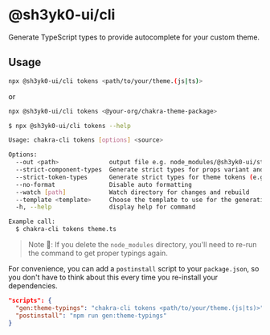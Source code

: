 # @sh3yk0-ui/cli

Generate TypeScript types to provide autocomplete for your custom theme.

## Usage

```sh
npx @sh3yk0-ui/cli tokens <path/to/your/theme.(js|ts)>
```

or

```sh
npx @sh3yk0-ui/cli tokens <@your-org/chakra-theme-package>
```

```sh
$ npx @sh3yk0-ui/cli tokens --help

Usage: chakra-cli tokens [options] <source>

Options:
  --out <path>              output file e.g. node_modules/@sh3yk0-ui/styled-system/dist/declarations/src/theming.types.d.ts
  --strict-component-types  Generate strict types for props variant and size
  --strict-token-types      Generate strict types for theme tokens (e.g. color, spacing)
  --no-format               Disable auto formatting
  --watch [path]            Watch directory for changes and rebuild
  --template <template>     Choose the template to use for the generation (choices: "default", "augmentation", default: "default"
  -h, --help                display help for command

Example call:
  $ chakra-cli tokens theme.ts
```

> Note 🚨: If you delete the `node_modules` directory, you'll need to re-run the
> command to get proper typings again.

For convenience, you can add a `postinstall` script to your `package.json`, so
you don't have to think about this every time you re-install your dependencies.

```json title="package.json"
"scripts": {
  "gen:theme-typings": "chakra-cli tokens <path/to/your/theme.(js|ts)>",
  "postinstall": "npm run gen:theme-typings"
}
```
